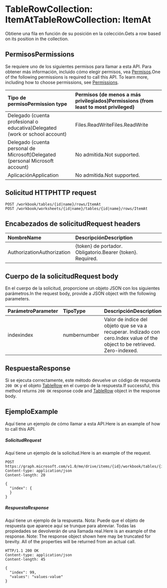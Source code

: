 # <a name="tablerowcollection-itemat"></a><span data-ttu-id="162d4-101">TableRowCollection: ItemAt</span><span class="sxs-lookup"><span data-stu-id="162d4-101">TableRowCollection: ItemAt</span></span>

<span data-ttu-id="162d4-102">Obtiene una fila en función de su posición en la colección.</span><span class="sxs-lookup"><span data-stu-id="162d4-102">Gets a row based on its position in the collection.</span></span>
## <a name="permissions"></a><span data-ttu-id="162d4-103">Permisos</span><span class="sxs-lookup"><span data-stu-id="162d4-103">Permissions</span></span>
<span data-ttu-id="162d4-p101">Se requiere uno de los siguientes permisos para llamar a esta API. Para obtener más información, incluido cómo elegir permisos, vea [Permisos](../../../concepts/permissions_reference.md).</span><span class="sxs-lookup"><span data-stu-id="162d4-p101">One of the following permissions is required to call this API. To learn more, including how to choose permissions, see [Permissions](../../../concepts/permissions_reference.md).</span></span>

|<span data-ttu-id="162d4-106">Tipo de permiso</span><span class="sxs-lookup"><span data-stu-id="162d4-106">Permission type</span></span>      | <span data-ttu-id="162d4-107">Permisos (de menos a más privilegiados)</span><span class="sxs-lookup"><span data-stu-id="162d4-107">Permissions (from least to most privileged)</span></span>              |
|:--------------------|:---------------------------------------------------------|
|<span data-ttu-id="162d4-108">Delegado (cuenta profesional o educativa)</span><span class="sxs-lookup"><span data-stu-id="162d4-108">Delegated (work or school account)</span></span> | <span data-ttu-id="162d4-109">Files.ReadWrite</span><span class="sxs-lookup"><span data-stu-id="162d4-109">Files.ReadWrite</span></span>    |
|<span data-ttu-id="162d4-110">Delegado (cuenta personal de Microsoft)</span><span class="sxs-lookup"><span data-stu-id="162d4-110">Delegated (personal Microsoft account)</span></span> | <span data-ttu-id="162d4-111">No admitida.</span><span class="sxs-lookup"><span data-stu-id="162d4-111">Not supported.</span></span>    |
|<span data-ttu-id="162d4-112">Aplicación</span><span class="sxs-lookup"><span data-stu-id="162d4-112">Application</span></span> | <span data-ttu-id="162d4-113">No admitida.</span><span class="sxs-lookup"><span data-stu-id="162d4-113">Not supported.</span></span> |

## <a name="http-request"></a><span data-ttu-id="162d4-114">Solicitud HTTP</span><span class="sxs-lookup"><span data-stu-id="162d4-114">HTTP request</span></span>
<!-- { "blockType": "ignored" } -->
```http
POST /workbook/tables/{id|name}/rows/ItemAt
POST /workbook/worksheets/{id|name}/tables/{id|name}/rows/ItemAt

```
## <a name="request-headers"></a><span data-ttu-id="162d4-115">Encabezados de solicitud</span><span class="sxs-lookup"><span data-stu-id="162d4-115">Request headers</span></span>
| <span data-ttu-id="162d4-116">Nombre</span><span class="sxs-lookup"><span data-stu-id="162d4-116">Name</span></span>       | <span data-ttu-id="162d4-117">Descripción</span><span class="sxs-lookup"><span data-stu-id="162d4-117">Description</span></span>|
|:---------------|:----------|
| <span data-ttu-id="162d4-118">Authorization</span><span class="sxs-lookup"><span data-stu-id="162d4-118">Authorization</span></span>  | <span data-ttu-id="162d4-p102">{token} de portador. Obligatorio.</span><span class="sxs-lookup"><span data-stu-id="162d4-p102">Bearer {token}. Required.</span></span> |

## <a name="request-body"></a><span data-ttu-id="162d4-121">Cuerpo de la solicitud</span><span class="sxs-lookup"><span data-stu-id="162d4-121">Request body</span></span>
<span data-ttu-id="162d4-122">En el cuerpo de la solicitud, proporcione un objeto JSON con los siguientes parámetros.</span><span class="sxs-lookup"><span data-stu-id="162d4-122">In the request body, provide a JSON object with the following parameters.</span></span>

| <span data-ttu-id="162d4-123">Parámetro</span><span class="sxs-lookup"><span data-stu-id="162d4-123">Parameter</span></span>    | <span data-ttu-id="162d4-124">Tipo</span><span class="sxs-lookup"><span data-stu-id="162d4-124">Type</span></span>   |<span data-ttu-id="162d4-125">Descripción</span><span class="sxs-lookup"><span data-stu-id="162d4-125">Description</span></span>|
|:---------------|:--------|:----------|
|<span data-ttu-id="162d4-126">index</span><span class="sxs-lookup"><span data-stu-id="162d4-126">index</span></span>|<span data-ttu-id="162d4-127">number</span><span class="sxs-lookup"><span data-stu-id="162d4-127">number</span></span>|<span data-ttu-id="162d4-p103">Valor de índice del objeto que se va a recuperar. Indizado con cero.</span><span class="sxs-lookup"><span data-stu-id="162d4-p103">Index value of the object to be retrieved. Zero-indexed.</span></span>|

## <a name="response"></a><span data-ttu-id="162d4-130">Respuesta</span><span class="sxs-lookup"><span data-stu-id="162d4-130">Response</span></span>

<span data-ttu-id="162d4-131">Si se ejecuta correctamente, este método devuelve un código de respuesta `200 OK` y el objeto [TableRow](../resources/tablerow.md) en el cuerpo de la respuesta.</span><span class="sxs-lookup"><span data-stu-id="162d4-131">If successful, this method returns `200 OK` response code and [TableRow](../resources/tablerow.md) object in the response body.</span></span>

## <a name="example"></a><span data-ttu-id="162d4-132">Ejemplo</span><span class="sxs-lookup"><span data-stu-id="162d4-132">Example</span></span>
<span data-ttu-id="162d4-133">Aquí tiene un ejemplo de cómo llamar a esta API.</span><span class="sxs-lookup"><span data-stu-id="162d4-133">Here is an example of how to call this API.</span></span>
##### <a name="request"></a><span data-ttu-id="162d4-134">Solicitud</span><span class="sxs-lookup"><span data-stu-id="162d4-134">Request</span></span>
<span data-ttu-id="162d4-135">Aquí tiene un ejemplo de la solicitud.</span><span class="sxs-lookup"><span data-stu-id="162d4-135">Here is an example of the request.</span></span>
<!-- {
  "blockType": "request",
  "name": "tablerowcollection_itemat"
}-->
```http
POST https://graph.microsoft.com/v1.0/me/drive/items/{id}/workbook/tables/{id|name}/rows/ItemAt
Content-type: application/json
Content-length: 20

{
  "index": {
  }
}
```

##### <a name="response"></a><span data-ttu-id="162d4-136">Respuesta</span><span class="sxs-lookup"><span data-stu-id="162d4-136">Response</span></span>
<span data-ttu-id="162d4-p104">Aquí tiene un ejemplo de la respuesta. Nota: Puede que el objeto de respuesta que aparece aquí se trunque para abreviar. Todas las propiedades se devolverán de una llamada real.</span><span class="sxs-lookup"><span data-stu-id="162d4-p104">Here is an example of the response. Note: The response object shown here may be truncated for brevity. All of the properties will be returned from an actual call.</span></span>
<!-- {
  "blockType": "response",
  "truncated": true,
  "@odata.type": "microsoft.graph.tableRow"
} -->
```http
HTTP/1.1 200 OK
Content-type: application/json
Content-length: 45

{
  "index": 99,
  "values": "values-value"
}
```

<!-- uuid: 8fcb5dbc-d5aa-4681-8e31-b001d5168d79
2015-10-25 14:57:30 UTC -->
<!-- {
  "type": "#page.annotation",
  "description": "TableRowCollection: ItemAt",
  "keywords": "",
  "section": "documentation",
  "tocPath": ""
}-->
